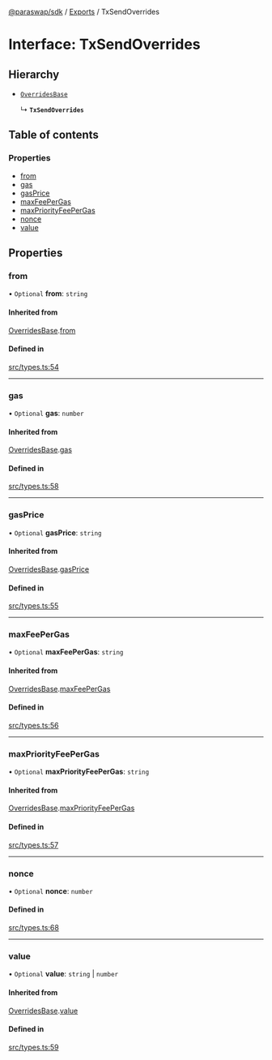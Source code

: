 [@paraswap/sdk](../README.md) / [Exports](../modules.md) / TxSendOverrides

# Interface: TxSendOverrides

## Hierarchy

- [`OverridesBase`](internal_.OverridesBase.md)

  ↳ **`TxSendOverrides`**

## Table of contents

### Properties

- [from](TxSendOverrides.md#from)
- [gas](TxSendOverrides.md#gas)
- [gasPrice](TxSendOverrides.md#gasprice)
- [maxFeePerGas](TxSendOverrides.md#maxfeepergas)
- [maxPriorityFeePerGas](TxSendOverrides.md#maxpriorityfeepergas)
- [nonce](TxSendOverrides.md#nonce)
- [value](TxSendOverrides.md#value)

## Properties

### from

• `Optional` **from**: `string`

#### Inherited from

[OverridesBase](internal_.OverridesBase.md).[from](internal_.OverridesBase.md#from)

#### Defined in

[src/types.ts:54](https://github.com/paraswap/paraswap-sdk/blob/master/src/types.ts#L54)

___

### gas

• `Optional` **gas**: `number`

#### Inherited from

[OverridesBase](internal_.OverridesBase.md).[gas](internal_.OverridesBase.md#gas)

#### Defined in

[src/types.ts:58](https://github.com/paraswap/paraswap-sdk/blob/master/src/types.ts#L58)

___

### gasPrice

• `Optional` **gasPrice**: `string`

#### Inherited from

[OverridesBase](internal_.OverridesBase.md).[gasPrice](internal_.OverridesBase.md#gasprice)

#### Defined in

[src/types.ts:55](https://github.com/paraswap/paraswap-sdk/blob/master/src/types.ts#L55)

___

### maxFeePerGas

• `Optional` **maxFeePerGas**: `string`

#### Inherited from

[OverridesBase](internal_.OverridesBase.md).[maxFeePerGas](internal_.OverridesBase.md#maxfeepergas)

#### Defined in

[src/types.ts:56](https://github.com/paraswap/paraswap-sdk/blob/master/src/types.ts#L56)

___

### maxPriorityFeePerGas

• `Optional` **maxPriorityFeePerGas**: `string`

#### Inherited from

[OverridesBase](internal_.OverridesBase.md).[maxPriorityFeePerGas](internal_.OverridesBase.md#maxpriorityfeepergas)

#### Defined in

[src/types.ts:57](https://github.com/paraswap/paraswap-sdk/blob/master/src/types.ts#L57)

___

### nonce

• `Optional` **nonce**: `number`

#### Defined in

[src/types.ts:68](https://github.com/paraswap/paraswap-sdk/blob/master/src/types.ts#L68)

___

### value

• `Optional` **value**: `string` \| `number`

#### Inherited from

[OverridesBase](internal_.OverridesBase.md).[value](internal_.OverridesBase.md#value)

#### Defined in

[src/types.ts:59](https://github.com/paraswap/paraswap-sdk/blob/master/src/types.ts#L59)
